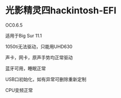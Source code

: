 # 光影精灵四hackintosh-EFI

OC0.6.5

适用于Big Sur 11.1

1050ti无法驱动，只能用UHD630

声卡，网卡，原声手势均正常驱动

蓝牙可用，睡眠正常

USB口初始化，如有异常可删除重新定制

CPU变频正常
